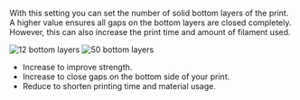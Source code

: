 With this setting you can set the number of solid bottom layers of the print. A higher value ensures all gaps on the bottom layers are closed completely. However, this can also increase the print time and amount of filament used.

![12 bottom layers](top_bottom_thickness_0.8.png)
![50 bottom layers](bottom_thickness.png)

* Increase to improve strength.
* Increase to close gaps on the bottom side of your print.
* Reduce to shorten printing time and material usage.